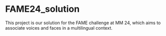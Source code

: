 # FAME24_solution
This project is our solution for the FAME challenge at MM 24, which aims to associate voices and faces in a multilingual context.
